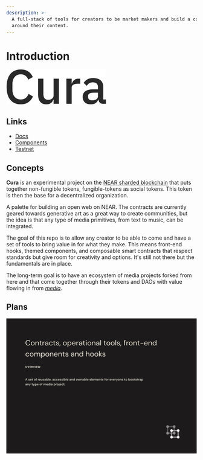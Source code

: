 ```yaml
---
description: >-
  A full-stack of tools for creators to be market makers and build a community
  around their content.
---
```


# Introduction

![](docs/.gitbook/assets/cura.png)

## Links

* [Docs](https://docs.ysn.design)
* [Components](https://60d9b2ac2cf86a00396f9b0f-hlbripxipy.chromatic.com)
* [Testnet](https://test.ysn.design)

## Concepts

**Cura** is an experimental project on the [NEAR sharded blockchain](https://near.org) that puts together non-fungible tokens, fungible-tokens as social tokens. This token is then the base for a decentralized organization.

A palette for building an open web on NEAR. The contracts are currently geared towards generative art as a great way to create communities, but the idea is that any type of media primitives, from text to music, can be integrated.

The goal of this repo is to allow any creator to be able to come and have a set of tools to bring value in for what they make. This means front-end hooks, themed components, and composable smart contracts that respect standards but give room for creativity and options. It's still not there but the fundamentals are in place.

The long-term goal is to have an ecosystem of media projects forked from here and that come together through their tokens and DAOs with value flowing in from [_media_](https://cryptomedia.wtf).

## Plans

![](docs/.gitbook/assets/second.png)

